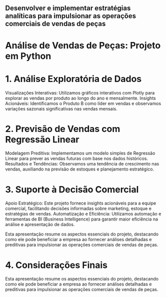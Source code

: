 

## Desenvolver e implementar estratégias analíticas para impulsionar as operações comerciais de vendas de peças

# Análise de Vendas de Peças: Projeto em Python

# 1. Análise Exploratória de Dados
Visualizações Interativas: Utilizamos gráficos interativos com Plotly para explorar as vendas por produto ao longo do ano e mensalmente.
Insights Acionáveis: Identificamos o Produto B como líder em vendas e observamos variações sazonais significativas nas vendas mensais.

# 2. Previsão de Vendas com Regressão Linear
Modelagem Preditiva: Implementamos um modelo simples de Regressão Linear para prever as vendas futuras com base nos dados históricos.
Resultados e Tendências: Observamos uma tendência de crescimento nas vendas, auxiliando na previsão de estoques e planejamento estratégico.

# 3. Suporte à Decisão Comercial
Apoio Estratégico: Este projeto fornece insights acionáveis para a equipe comercial, facilitando decisões informadas sobre marketing, estoque e estratégias de vendas.
Automatização e Eficiência: Utilizamos automação e ferramentas de BI (Business Intelligence) para garantir maior eficiência na análise e apresentação de dados.

Esta apresentação resume os aspectos essenciais do projeto, destacando como ele pode beneficiar a empresa ao fornecer análises detalhadas e preditivas para impulsionar as operações comerciais de vendas de peças.

# 4. Considerações Finais 

Esta apresentação resume os aspectos essenciais do projeto, destacando como ele pode beneficiar a empresa ao fornecer análises detalhadas e preditivas para impulsionar as operações comerciais de vendas de peças.
